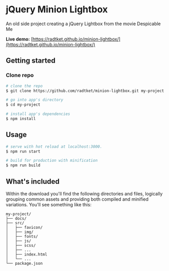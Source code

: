# jQuery Minion Lightbox

An old side project creating a jQuery Lightbox from the movie Despicable Me

**Live demo:**  [https://radtket.github.io/minion-lightbox/](https://radtket.github.io/minion-lightbox/)

## Getting started

### Clone repo

``` bash
# clone the repo
$ git clone https://github.com/radtket/minion-lightbox.git my-project

# go into app's directory
$ cd my-project

# install app's dependencies
$ npm install
```

## Usage

``` bash
# serve with hot reload at localhost:3000.
$ npm run start

# build for production with minification
$ npm run build
```

## What's included

Within the download you'll find the following directories and files, logically grouping common assets and providing both compiled and minified variations. You'll see something like this:

```code
my-project/
├── docs/
├── src/
│   ├── favicon/
│   ├── img/
│   ├── fonts/
│   ├── js/
│   ├── scss/
│   ├── ...
│   ├── index.html
│   └── ...
└── package.json
